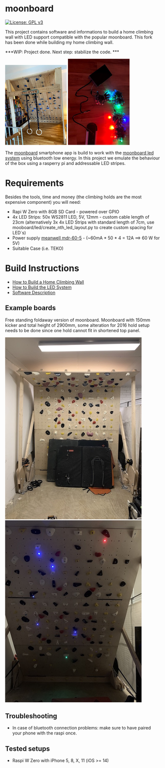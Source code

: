 # moonboard
[![License: GPL v3](https://img.shields.io/badge/License-GPLv3-blue.svg)](https://www.gnu.org/licenses/gpl-3.0)


This project contains software and informations to build a home climbing wall with LED support compatible with the popular moonboard. 
This fork has been done while building my home climbing wall. 

***WIP: Project done. Next step: stabilize the code. ***


![Image of the Wall](doc/front.png)
![LEDs](doc/led.png)

The [moonboard](https://www.moonboard.com/) smartphone app is build to work with the [moonboard led system](https://moonclimbing.com/moonboard-led-system.html) using bluetooth low energy.
In this project we emulate the behaviour of the box using a rasperry pi and addressable LED stripes. 


# Requirements

Besides the tools, time and money (the climbing holds are the most expensive component) you will need:

- Rapi W Zero with 8GB SD Card - powered over GPIO
- 4x LED Strips: 50x WS2811 LED, 5V, 12mm - custom cable length of 23cm (alternatively 3x 4x LED Strips with standard length of 7cm, use mooboard/led/create_nth_led_layout.py to create custom spacing for LED´s)
- Power supply [meanwell mdr-60-5](https://www.meanwell.com/webapp/product/search.aspx?prod=MDR-60) - (~60mA * 50 * 4 = 12A ==> 60 W for 5V)
- Suitable Case (i.e. TEKO)

# Build Instructions

- [How to Build a Home Climbing Wall](doc/BUILD-WALL.md)
- [How to Build the LED System](doc/BUILD-LEDSYSTEM.md)
- [Software Description](doc/OVERVIEW-SOFTWARE.md)

## Example boards
Free standing foldaway version of moonboard. Moonboard with 150mm kicker and total height of 2900mm, some alteration for 2016 hold setup needs to be done since one hold cannot fit in shortened top panel.

![MB folded away](doc/MB-front-folded.jpg)
![MB unfolded ready to train](doc/MB-front-unfolded.jpg)



## Troubleshooting
- In case of bluetooth connection problems: make sure to have paired your phone with the raspi once.

## Tested setups
- Raspi W Zero with iPhone 5, 8, X, 11 (iOS >= 14)


